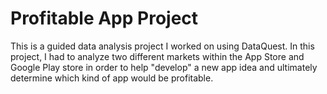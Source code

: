# Profitable App Project
This is a guided data analysis project I worked on using DataQuest. In this project, I had to analyze two different markets within the App Store and Google Play store in order to help "develop" a new app idea and ultimately determine which kind of app would be profitable.
